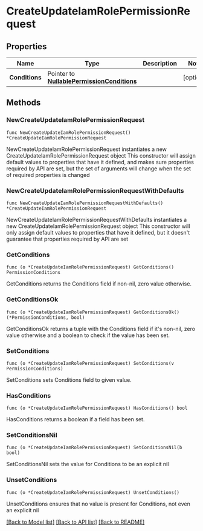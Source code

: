 # CreateUpdateIamRolePermissionRequest

## Properties

Name | Type | Description | Notes
------------ | ------------- | ------------- | -------------
**Conditions** | Pointer to [**NullablePermissionConditions**](PermissionConditions.md) |  | [optional] 

## Methods

### NewCreateUpdateIamRolePermissionRequest

`func NewCreateUpdateIamRolePermissionRequest() *CreateUpdateIamRolePermissionRequest`

NewCreateUpdateIamRolePermissionRequest instantiates a new CreateUpdateIamRolePermissionRequest object
This constructor will assign default values to properties that have it defined,
and makes sure properties required by API are set, but the set of arguments
will change when the set of required properties is changed

### NewCreateUpdateIamRolePermissionRequestWithDefaults

`func NewCreateUpdateIamRolePermissionRequestWithDefaults() *CreateUpdateIamRolePermissionRequest`

NewCreateUpdateIamRolePermissionRequestWithDefaults instantiates a new CreateUpdateIamRolePermissionRequest object
This constructor will only assign default values to properties that have it defined,
but it doesn't guarantee that properties required by API are set

### GetConditions

`func (o *CreateUpdateIamRolePermissionRequest) GetConditions() PermissionConditions`

GetConditions returns the Conditions field if non-nil, zero value otherwise.

### GetConditionsOk

`func (o *CreateUpdateIamRolePermissionRequest) GetConditionsOk() (*PermissionConditions, bool)`

GetConditionsOk returns a tuple with the Conditions field if it's non-nil, zero value otherwise
and a boolean to check if the value has been set.

### SetConditions

`func (o *CreateUpdateIamRolePermissionRequest) SetConditions(v PermissionConditions)`

SetConditions sets Conditions field to given value.

### HasConditions

`func (o *CreateUpdateIamRolePermissionRequest) HasConditions() bool`

HasConditions returns a boolean if a field has been set.

### SetConditionsNil

`func (o *CreateUpdateIamRolePermissionRequest) SetConditionsNil(b bool)`

 SetConditionsNil sets the value for Conditions to be an explicit nil

### UnsetConditions
`func (o *CreateUpdateIamRolePermissionRequest) UnsetConditions()`

UnsetConditions ensures that no value is present for Conditions, not even an explicit nil

[[Back to Model list]](../README.md#documentation-for-models) [[Back to API list]](../README.md#documentation-for-api-endpoints) [[Back to README]](../README.md)


